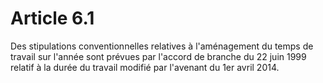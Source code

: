 # Article 6.1

Des stipulations conventionnelles relatives à l'aménagement du temps de travail sur l'année sont prévues par l'accord de branche du 22 juin 1999 relatif à la durée du travail modifié par l'avenant du 1er avril 2014.

